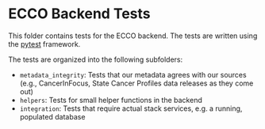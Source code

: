 # ECCO Backend Tests

This folder contains tests for the ECCO backend. The tests are written using the
[pytest](https://docs.pytest.org/en/stable/) framework.

The tests are organized into the following subfolders:
- `metadata_integrity`: Tests that our metadata agrees with our sources (e.g.,
  CancerInFocus, State Cancer Profiles data releases as they come out)
- `helpers`: Tests for small helper functions in the backend
- `integration`: Tests that require actual stack services, e.g. a running,
  populated database
